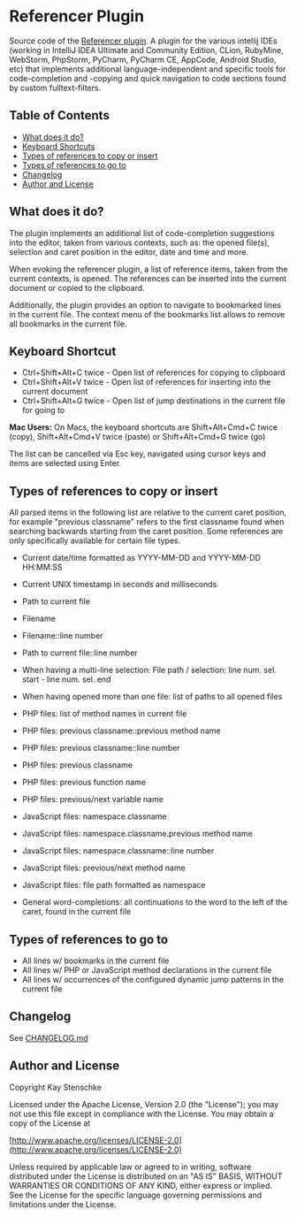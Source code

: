 # Referencer Plugin

Source code of the [Referencer plugin](http://plugins.intellij.net/plugin?pr=&pluginId=7104).
A plugin for the various intellij IDEs (working in IntelliJ IDEA Ultimate and Community Edition, 
CLion, RubyMine, WebStorm, PhpStorm, PyCharm, PyCharm CE, AppCode, Android Studio, etc) that
implements additional language-independent and specific tools for code-completion and -copying and 
quick navigation to code sections found by custom fulltext-filters.


## Table of Contents

* [What does it do?](#what-does-it-do)
* [Keyboard Shortcuts](#keyboard-shortcut)
* [Types of references to copy or insert](#types-of-references-to-copy-or-insert)
* [Types of references to go to](#types-of-references-to-go-to)
* [Changelog](#changelog)
* [Author and License](#author-and-license)


## What does it do?

The plugin implements an additional list of code-completion suggestions into the editor, taken from various
contexts, such as: the opened file(s), selection and caret position in the editor, date and time and more.

When evoking the referencer plugin, a list of reference items, taken from the current contexts, is opened.
The references can be inserted into the current document or copied to the clipboard.

Additionally, the plugin provides an option to navigate to bookmarked lines in the current file.
The context menu of the bookmarks list allows to remove all bookmarks in the current file.


## Keyboard Shortcut

* Ctrl+Shift+Alt+C twice - Open list of references for copying to clipboard
* Ctrl+Shift+Alt+V twice - Open list of references for inserting into the current document
* Ctrl+Shift+Alt+G twice - Open list of jump destinations in the current file for going to

**Mac Users:** On Macs, the keyboard shortcuts are Shift+Alt+Cmd+C twice (copy), Shift+Alt+Cmd+V twice (paste) 
or Shift+Alt+Cmd+G twice (go)

The list can be cancelled via Esc key, navigated using cursor keys and items are selected using Enter.


## Types of references to copy or insert

All parsed items in the following list are relative to the current caret position,
for example "previous classname" refers to the first classname found when searching backwards starting
from the caret position. Some references are only specifically available for certain file types.

* Current date/time formatted as YYYY-MM-DD and YYYY-MM-DD HH:MM:SS
* Current UNIX timestamp in seconds and milliseconds

* Path to current file
* Filename
* Filename::line number
* Path to current file::line number
* When having a multi-line selection: File path / selection: line num. sel. start - line num. sel. end
* When having opened more than one file: list of paths to all opened files

* PHP files: list of method names in current file
* PHP files: previous classname::previous method name
* PHP files: previous classname::line number
* PHP files: previous classname
* PHP files: previous function name
* PHP files: previous/next variable name

* JavaScript files: namespace.classname
* JavaScript files: namespace.classname.previous method name
* JavaScript files: namespace.classname::line number
* JavaScript files: previous/next method name
* JavaScript files: file path formatted as namespace

* General word-completions: all continuations to the word to the left of the caret, found in the current file


## Types of references to go to

* All lines w/ bookmarks in the current file
* All lines w/ PHP or JavaScript method declarations in the current file
* All lines w/ occurrences of the configured dynamic jump patterns in the current file


## Changelog

See [CHANGELOG.md](https://github.com/kstenschke/referencer-plugin/blob/master/CHANGELOG.md)


## Author and License

Copyright Kay Stenschke

Licensed under the Apache License, Version 2.0 (the "License");
you may not use this file except in compliance with the License.
You may obtain a copy of the License at

[http://www.apache.org/licenses/LICENSE-2.0](http://www.apache.org/licenses/LICENSE-2.0)

Unless required by applicable law or agreed to in writing, software
distributed under the License is distributed on an "AS IS" BASIS,
WITHOUT WARRANTIES OR CONDITIONS OF ANY KIND, either express or implied.
See the License for the specific language governing permissions and
limitations under the License.
